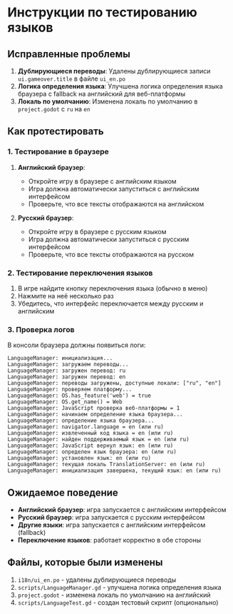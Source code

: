 # Инструкции по тестированию языков

## Исправленные проблемы

1. **Дублирующиеся переводы**: Удалены дублирующиеся записи `ui.gameover.title` в файле `ui_en.po`
2. **Логика определения языка**: Улучшена логика определения языка браузера с fallback на английский для веб-платформы
3. **Локаль по умолчанию**: Изменена локаль по умолчанию в `project.godot` с `ru` на `en`

## Как протестировать

### 1. Тестирование в браузере

1. **Английский браузер**:
   - Откройте игру в браузере с английским языком
   - Игра должна автоматически запуститься с английским интерфейсом
   - Проверьте, что все тексты отображаются на английском

2. **Русский браузер**:
   - Откройте игру в браузере с русским языком
   - Игра должна автоматически запуститься с русским интерфейсом
   - Проверьте, что все тексты отображаются на русском

### 2. Тестирование переключения языков

1. В игре найдите кнопку переключения языка (обычно в меню)
2. Нажмите на неё несколько раз
3. Убедитесь, что интерфейс переключается между русским и английским

### 3. Проверка логов

В консоли браузера должны появиться логи:
```
LanguageManager: инициализация...
LanguageManager: загружаем переводы...
LanguageManager: загружен перевод: ru
LanguageManager: загружен перевод: en
LanguageManager: переводы загружены, доступные локали: ["ru", "en"]
LanguageManager: проверяем платформу...
LanguageManager: OS.has_feature('web') = true
LanguageManager: OS.get_name() = Web
LanguageManager: JavaScript проверка веб-платформы = 1
LanguageManager: начинаем определение языка браузера...
LanguageManager: определение языка браузера...
LanguageManager: navigator.language = en (или ru)
LanguageManager: извлеченный код языка = en (или ru)
LanguageManager: найден поддерживаемый язык = en (или ru)
LanguageManager: JavaScript вернул язык: en (или ru)
LanguageManager: определен язык браузера: en (или ru)
LanguageManager: установлен язык: en (или ru)
LanguageManager: текущая локаль TranslationServer: en (или ru)
LanguageManager: инициализация завершена, текущий язык: en (или ru)
```

## Ожидаемое поведение

- **Английский браузер**: игра запускается с английским интерфейсом
- **Русский браузер**: игра запускается с русским интерфейсом
- **Другие языки**: игра запускается с английским интерфейсом (fallback)
- **Переключение языков**: работает корректно в обе стороны

## Файлы, которые были изменены

1. `i18n/ui_en.po` - удалены дублирующиеся переводы
2. `scripts/LanguageManager.gd` - улучшена логика определения языка
3. `project.godot` - изменена локаль по умолчанию на английский
4. `scripts/LanguageTest.gd` - создан тестовый скрипт (опционально)
